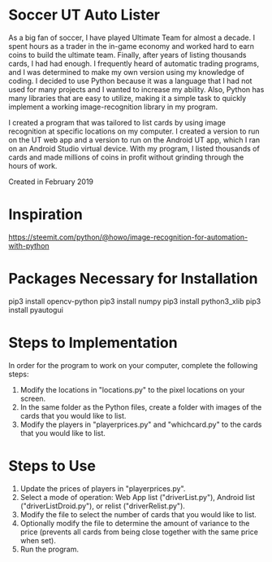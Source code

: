# Soccer UT Auto Lister
As a big fan of soccer, I have played Ultimate Team for almost a decade. I 
spent hours as a trader in the in-game economy and worked hard to earn coins
to build the ultimate team. Finally, after years of listing  thousands cards, 
I had had enough. I frequently heard of automatic trading programs, and I was 
determined to make my own version using my knowledge of coding. I decided to 
use Python because it was a language that I had not used for many projects and 
I wanted to increase my ability. Also, Python has many libraries that are easy
to utilize, making it a simple task to quickly implement a working image-recognition
library in my program. 

I created a program that was tailored to list cards by using image recognition
at specific locations on my computer. I created a version to run on the UT web
app and a version to run on the Android UT app, which I ran on an Android Studio
virtual device. With my program, I listed thousands of cards and made millions
of coins in profit without grinding through the hours of work.

Created in February 2019

# Inspiration
https://steemit.com/python/@howo/image-recognition-for-automation-with-python

# Packages Necessary for Installation
pip3 install opencv-python
pip3 install numpy
pip3 install python3_xlib
pip3 install pyautogui

# Steps to Implementation
In order for the program to work on your computer, complete the following steps:
1. Modify the locations in "locations.py" to the pixel locations on your screen.
2. In the same folder as the Python files, create a folder with images of the cards that you would like to list.
3. Modify the players in "playerprices.py" and "whichcard.py" to the cards that you would like to list.

# Steps to Use
1. Update the prices of players in "playerprices.py".
2. Select a mode of operation: Web App list ("driverList.py"), Android list ("driverListDroid.py"), or relist ("driverRelist.py").
3. Modify the file to select the number of cards that you would like to list.
4. Optionally modify the file to determine the amount of variance to the price (prevents all cards from being close together with the same price when set).
5. Run the program.